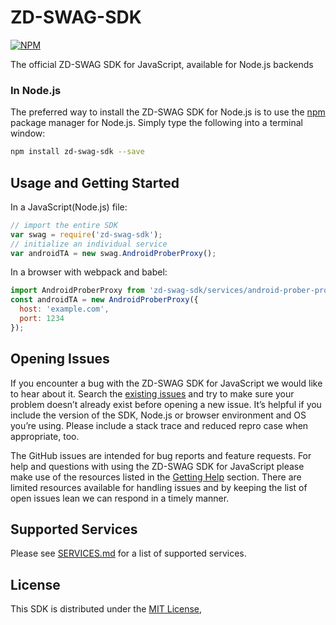 # ZD-SWAG-SDK

[![NPM](https://nodei.co/npm/zd-swag-sdk.png?downloads=true&downloadRank=true&stars=true)](https://nodei.co/npm/zd-swag-sdk/)

The official ZD-SWAG SDK for JavaScript, available for Node.js backends

### In Node.js

The preferred way to install the ZD-SWAG SDK for Node.js is to use the
[npm](http://npmjs.org) package manager for Node.js. Simply type the following
into a terminal window:

```sh
npm install zd-swag-sdk --save
```

## Usage and Getting Started

In a JavaScript(Node.js) file:

```javascript
// import the entire SDK
var swag = require('zd-swag-sdk');
// initialize an individual service
var androidTA = new swag.AndroidProberProxy();
```

In a browser with webpack and babel:

```javascript
import AndroidProberProxy from 'zd-swag-sdk/services/android-prober-proxy'
const androidTA = new AndroidProberProxy({
  host: 'example.com',
  port: 1234
});
```

## Opening Issues
If you encounter a bug with the ZD-SWAG SDK for JavaScript we would like to hear
about it. Search the [existing issues](https://github.com/ZDAutomotive/ZD-SWAG-SDK/issues)
and try to make sure your problem doesn’t already exist before opening a new
issue. It’s helpful if you include the version of the SDK, Node.js or browser
environment and OS you’re using. Please include a stack trace and reduced repro
case when appropriate, too.

The GitHub issues are intended for bug reports and feature requests. For help
and questions with using the ZD-SWAG SDK for JavaScript please make use of the
resources listed in the [Getting Help](https://github.com/ZDAutomotive/ZD-SWAG-SDK#getting-help)
section. There are limited resources available for handling issues and by
keeping the list of open issues lean we can respond in a timely manner.

## Supported Services

Please see [SERVICES.md](./SERVICES.md) for a list of supported services.

## License

This SDK is distributed under the
[MIT License](https://spdx.org/licenses/MIT.html),

